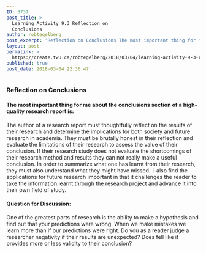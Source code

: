 ```yaml
---
ID: 3731
post_title: >
  Learning Activity 9.3 Reflection on
  Conclusions
author: robtegelberg
post_excerpt: 'Reflection on Conclusions The most important thing for me about the conclusions section of a high-quality research report is: The author of a research report must thoughtfully reflect on the results of their research and determine the implications for both society and future research in academia. They must be brutally honest in their reflection and [&hellip;]'
layout: post
permalink: >
  https://create.twu.ca/robtegelberg/2018/03/04/learning-activity-9-3-reflection-on-conclusions/
published: true
post_date: 2018-03-04 22:36:47
---
```

<h3>Reflection on Conclusions</h3>
<h4>The most important thing for me about the conclusions section of a high-quality research report is:</h4>
<p>The author of a research report must thoughtfully reflect on the results of their research and determine the implications for both society and future research in academia. They must be brutally honest in their reflection and evaluate the limitations of their research to assess the value of their conclusion. If their research study does not evaluate the shortcomings of their research method and results they can not really make a useful conclusion. In order to summarize what one has learnt from their research, they must also understand what they might have missed.  I also find the applications for future research important in that it challenges the reader to take the information learnt through the research project and advance it into their own field of study.</p>
<h4>Question for Discussion:</h4>
<p>One of the greatest parts of research is the ability to make a hypothesis and find out that your predictions were wrong. When we make mistakes we learn more than if our predictions were right. Do you as a reader judge a researcher negativity if their results are unexpected? Does fell like it provides more or less validity to their conclusion?</p>
